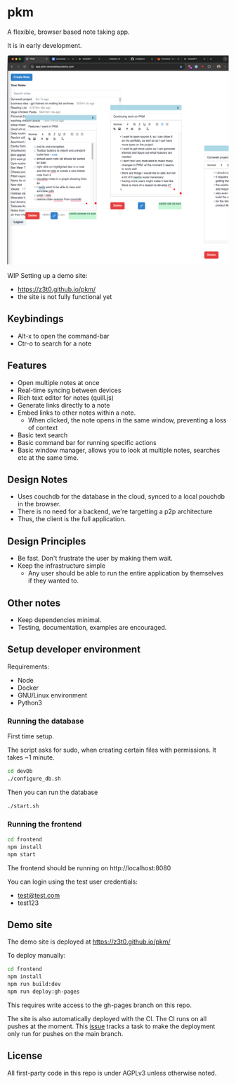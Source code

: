 # pkm

A flexible, browser based note taking app.

It is in early development.

![PKM Screenshot](./docs/pkm_screenshot.png)

WIP Setting up a demo site: 
- https://z3t0.github.io/pkm/ 
- the site is not fully functional yet

## Keybindings
- Alt-x to open the command-bar
- Ctr-o to search for a note

## Features
- Open multiple notes at once
- Real-time syncing between devices
- Rich text editor for notes (quill.js)
- Generate links directly to a note
- Embed links to other notes within a note. 
  - When clicked, the note opens in the same window, preventing a loss of context
- Basic text search 
- Basic command bar for running specific actions
- Basic window manager, allows you to look at multiple notes, searches etc at the same time.

## Design Notes
- Uses couchdb for the database in the cloud, synced to a local pouchdb in the browser.
- There is no need for a backend, we're targetting a p2p architecture
- Thus, the client is the full application.

## Design Principles
- Be fast. Don't frustrate the user by making them wait.
- Keep the infrastructure simple
  - Any user should be able to run the entire application by themselves if they wanted to.
  
## Other notes
- Keep dependencies minimal.
- Testing, documentation, examples are encouraged.

## Setup developer environment
Requirements:
- Node
- Docker
- GNU/Linux environment
- Python3


### Running the database
First time setup.

The script asks for sudo, when creating certain files with permissions.
It takes ~1 minute.
```sh
cd devDb
./configure_db.sh
```

Then you can run the database
```sh
./start.sh
```

### Running the frontend
```sh
cd frontend
npm install
npm start
```

The frontend should be running on http://localhost:8080

You can login using the test user credentials:
- test@test.com
- test123

## Demo site
The demo site is deployed at https://z3t0.github.io/pkm/

To deploy manually:
```sh
cd frontend
npm install
npm run build:dev
npm run deploy:gh-pages
```

This requires write access to the gh-pages branch on this repo.


The site is also automatically deployed with the CI.
The CI runs on all pushes at the moment.
This [issue](https://github.com/z3t0/pkm/issues/12) tracks a task to make the deployment only run for pushes on the main branch.


## License
All first-party code in this repo is under AGPLv3 unless otherwise noted.